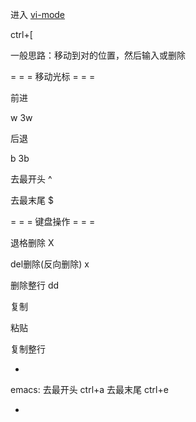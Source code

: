 
进入 [vi-mode](https://github.com/robbyrussell/oh-my-zsh/tree/master/plugins/vi-mode)

ctrl+[

一般思路：移动到对的位置，然后输入或删除

= = = 移动光标 = = =

前进

w
3w

后退

b
3b

去最开头
^

去最末尾
$

= = = 键盘操作 = = =

退格删除
X

del删除(反向删除)
x

删除整行
dd

复制

粘贴

复制整行


-

emacs:
去最开头 ctrl+a
去最末尾 ctrl+e

-

